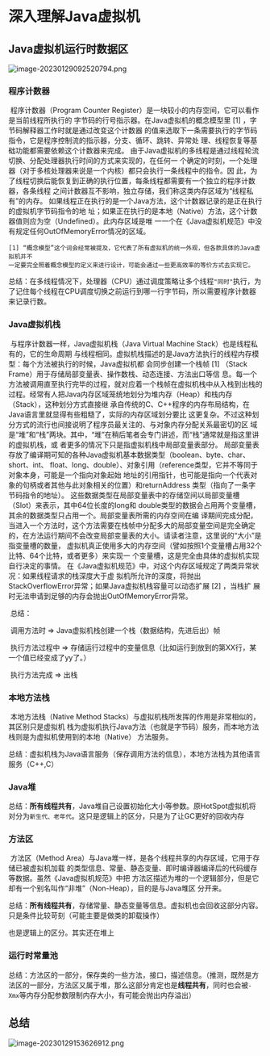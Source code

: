 # 深入理解Java虚拟机

## Java虚拟机运行时数据区

![image-20230129092520794.png](https://s2.loli.net/2023/02/02/MT8kFsLKtgvplEm.png)
### 程序计数器

​	程序计数器（Program Counter Register）是一块较小的内存空间，它可以看作是当前线程所执行的
字节码的行号指示器。在Java虚拟机的概念模型里 [1] ，字节码解释器工作时就是通过改变这个计数器
的值来选取下一条需要执行的字节码指令，它是程序控制流的指示器，分支、循环、跳转、异常处
理、线程恢复等基础功能都需要依赖这个计数器来完成。
​	由于Java虚拟机的多线程是通过线程轮流切换、分配处理器执行时间的方式来实现的，在任何一
个确定的时刻，一个处理器（对于多核处理器来说是一个内核）都只会执行一条线程中的指令。因
此，为了线程切换后能恢复到正确的执行位置，每条线程都需要有一个独立的程序计数器，各条线程
之间计数器互不影响，独立存储，我们称这类内存区域为“线程私有”的内存。
​	如果线程正在执行的是一个Java方法，这个计数器记录的是正在执行的虚拟机字节码指令的地
址；如果正在执行的是本地（Native）方法，这个计数器值则应为空（Undefined）。此内存区域是唯
一一个在《Java虚拟机规范》中没有规定任何OutOfMemoryError情况的区域。

```
[1] “概念模型”这个词会经常被提及，它代表了所有虚拟机的统一外观，但各款具体的Java虚拟机并不
一定要完全照着概念模型的定义来进行设计，可能会通过一些更高效率的等价方式去实现它。
```

​	总结：在多线程情况下，处理器（CPU）通过调度策略让多个线程`"同时"`执行，为了记住每个线程在CPU调度切换之前运行到哪一行字节码，所以需要程序计数器来记录行数。

### Java虚拟机栈

​	与程序计数器一样，Java虚拟机栈（Java Virtual Machine Stack）也是线程私有的，它的生命周期
与线程相同。虚拟机栈描述的是Java方法执行的线程内存模型：每个方法被执行的时候，Java虚拟机都
会同步创建一个栈帧 [1] （Stack Frame）用于存储局部变量表、操作数栈、动态连接、方法出口等信
息。每一个方法被调用直至执行完毕的过程，就对应着一个栈帧在虚拟机栈中从入栈到出栈的过程。
​	经常有人把Java内存区域笼统地划分为堆内存（Heap）和栈内存（Stack），这种划分方式直接继
承自传统的C、C++程序的内存布局结构，在Java语言里就显得有些粗糙了，实际的内存区域划分要比
这更复杂。不过这种划分方式的流行也间接说明了程序员最关注的、与对象内存分配关系最密切的区
域是“堆”和“栈”两块。其中，“堆”在稍后笔者会专门讲述，而“栈”通常就是指这里讲的虚拟机栈，或
者更多的情况下只是指虚拟机栈中局部变量表部分。
​	局部变量表存放了编译期可知的各种Java虚拟机基本数据类型（boolean、byte、char、short、int、
float、long、double）、对象引用（reference类型，它并不等同于对象本身，可能是一个指向对象起始
地址的引用指针，也可能是指向一个代表对象的句柄或者其他与此对象相关的位置）和returnAddress
类型（指向了一条字节码指令的地址）。
​	这些数据类型在局部变量表中的存储空间以局部变量槽（Slot）来表示，其中64位长度的long和
double类型的数据会占用两个变量槽，其余的数据类型只占用一个。局部变量表所需的内存空间在编
译期间完成分配，当进入一个方法时，这个方法需要在栈帧中分配多大的局部变量空间是完全确定
的，在方法运行期间不会改变局部变量表的大小。请读者注意，这里说的“大小”是指变量槽的数量，
虚拟机真正使用多大的内存空间（譬如按照1个变量槽占用32个比特、64个比特，或者更多）来实现一
个变量槽，这是完全由具体的虚拟机实现自行决定的事情。
​	在《Java虚拟机规范》中，对这个内存区域规定了两类异常状况：如果线程请求的栈深度大于虚
拟机所允许的深度，将抛出StackOverflowError异常；如果Java虚拟机栈容量可以动态扩展 [2] ，当栈扩
展时无法申请到足够的内存会抛出OutOfMemoryError异常。

​	总结：

​		调用方法时 => Java虚拟机栈创建一个栈（数据结构，先进后出）帧

​	    执行方法过程中 => 存储运行过程中的变量信息（比如运行到放到的第XX行，某一个值已经变成了yy了。）

​        执行方法完成 => 出栈

### 本地方法栈

​	本地方法栈（Native Method Stacks）与虚拟机栈所发挥的作用是非常相似的，其区别只是虚拟机
栈为虚拟机执行Java方法（也就是字节码）服务，而本地方法栈则是为虚拟机使用到的本地（Native）
方法服务。

​	总结：虚拟机栈为Java语言服务（保存调用方法的信息），本地方法栈为其他语言服务（C++,C）

### Java堆

​	总结：**所有线程共有**，Java堆自己设置初始化大小等参数。原HotSpot虚拟机将对分为`新生代、老年代`。这只是逻辑上的区分，只是为了让GC更好的回收内存

### 方法区

​	方法区（Method Area）与Java堆一样，是各个线程共享的内存区域，它用于存储已被虚拟机加载
的类型信息、常量、静态变量、即时编译器编译后的代码缓存等数据。虽然《Java虚拟机规范》中把
方法区描述为堆的一个逻辑部分，但是它却有一个别名叫作“非堆”（Non-Heap），目的是与Java堆区
分开来。

​	总结：**所有线程共有**，存储常量、静态变量等信息。虚拟机也会回收这部分内容。只是条件比较苛刻（可能主要是做类的卸载操作）

也是逻辑上的区分。其实还在堆上

### 运行时常量池

​	总结：方法区的一部分，保存类的一些方法，接口，描述信息。（推测，既然是方法区的一部分，方法区又属于堆，那么这部分肯定也是**线程共有**，同时也会被`-Xmx`等内存分配参数限制内存大小，有可能会抛出内存溢出）



## 总结

![image-20230129153626912.png](https://s2.loli.net/2023/02/02/b6uF5WarxqUywAT.png)
